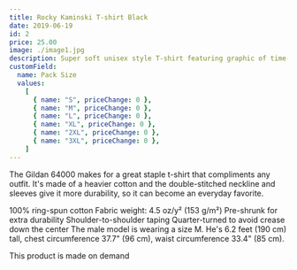 ```yaml
---
title: Rocky Kaminski T-shirt Black
date: 2019-06-19
id: 2
price: 25.00
image: ./image1.jpg
description: Super soft unisex style T-shirt featuring graphic of time-traveling guitarist Rocky Kaminski. Artwork by Heather DuHadaway Shropshire.
customField:
  name: Pack Size
  values:
    [
      { name: "S", priceChange: 0 },
      { name: "M", priceChange: 0 },
      { name: "L", priceChange: 0 },
      { name: "XL", priceChange: 0 },
      { name: "2XL", priceChange: 0 },
      { name: "3XL", priceChange: 0 },
    ]
---
```


The Gildan 64000 makes for a great staple t-shirt that compliments any outfit. It's made of a heavier cotton and the double-stitched neckline and sleeves give it more durability, so it can become an everyday favorite.

100% ring-spun cotton
Fabric weight: 4.5 oz/y² (153 g/m²)
Pre-shrunk for extra durability
Shoulder-to-shoulder taping
Quarter-turned to avoid crease down the center
The male model is wearing a size M. He's 6.2 feet (190 cm) tall, chest circumference 37.7" (96 cm), waist circumference 33.4" (85 cm).

This product is made on demand
